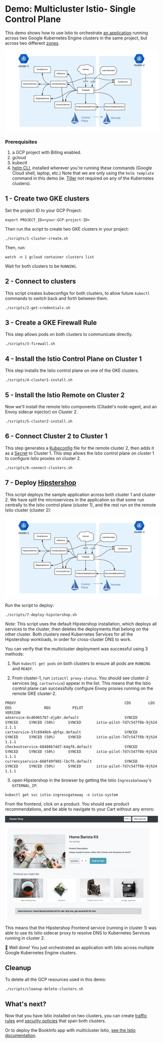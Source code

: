 # Demo: Multicluster Istio- Single Control Plane

This demo shows how to use Istio to orchestrate [an application](https://github.com/GoogleCloudPlatform/microservices-demo) running across two Google
Kubernetes Engine clusters in the same project, but across two different [zones](https://cloud.google.com/compute/docs/regions-zones/#identifying_a_region_or_zone).

![topology](screenshots/topology.png)

### Prerequisites

1. a GCP project with Billing enabled.
2. gcloud
3. kubectl
4. [helm CLI](https://github.com/helm/helm/releases), installed wherever you're running
   these commands (Google Cloud shell, laptop,
   etc.) Note that we are only using the `helm template` command in this demo (ie. [Tiller](https://helm.sh/docs/glossary/#tiller)
   not required on any of the Kubernetes clusters).

## 1 - Create two GKE clusters

Set the project ID to your GCP Project:

```
export PROJECT_ID=<your-GCP-project-ID>
```

Then run the script to create two GKE clusters in your project:

```
./scripts/1-cluster-create.sh
```

Then, run:

```
watch -n 1 gcloud container clusters list
```

Wait for both clusters to be `RUNNING`.

## 2 - Connect to clusters

This script creates kubeconfigs for both clusters, to allow future `kubectl` commands to
switch back and forth between them.

```
./scripts/2-get-credentials.sh
```

## 3 - Create a GKE Firewall Rule

This step allows pods on both clusters to communicate directly.

```
./scripts/3-firewall.sh
```


## 4 - Install the Istio Control Plane on Cluster 1

This step installs the Istio control plane on one of the GKE clusters.

```
./scripts/4-cluster1-install.sh
```


## 5 - Install the Istio Remote on Cluster 2

Now we'll install the remote Istio components (Citadel's node-agent, and an Envoy sidecar injector) on Cluster 2.

```
./scripts/5-cluster2-install.sh
```


## 6 - Connect Cluster 2 to Cluster 1

This step generates a [Kubeconfig](https://kubernetes.io/docs/tasks/access-application-cluster/configure-access-multiple-clusters/#define-clusters-users-and-contexts) file for the remote cluster 2, then adds it as a [Secret](https://kubernetes.io/docs/concepts/configuration/secret/)
to Cluster 1. This step allows the Istio control plane on cluster 1 to configure Istio proxies on cluster 2.

```
./scripts/6-connect-clusters.sh
```


## 7 - Deploy [Hipstershop](https://github.com/GoogleCloudPlatform/microservices-demo)

This script deploys the sample application across both cluster 1 and cluster 2. We have
split the microservices in the application so that some run centrally to the Istio control
plane (cluster 1), and the rest run on the remote Istio cluster (cluster 2):

![topology](screenshots/topology.png)


Run the script to deploy:

```
./scripts/7-deploy-hipstershop.sh
```

*Note*:  This script uses the default Hipstershop installation, which deploys all services to the cluster, then deletes the deployments that belong on the other cluster. Both clusters need Kubernetes Services for all the Hipstershop workloads, in order for cross-cluster DNS to work.

You can verify that the multicluster deployment was successful using 3 methods:

1) Run `kubectl get pods` on both clusters to ensure all pods are `RUNNING` and `READY`.

2) From cluster-1, run `istioctl proxy-status`. You should see cluster-2 services (eg.
   `cartservice`) appear in the list. This means that the Istio control plane can
   successfully configure Envoy proxies running on the remote GKE cluster-2.

```
PROXY                                                  CDS        LDS        EDS               RDS          PILOT                            VERSION
adservice-6cd6965787-djp8r.default                     SYNCED     SYNCED     SYNCED (50%)      SYNCED       istio-pilot-7d7c547f8b-9jh24     1.1.1
cartservice-57c6949b9-qbfqx.default                    SYNCED     SYNCED     SYNCED (50%)      SYNCED       istio-pilot-7d7c547f8b-9jh24     1.1.1
checkoutservice-6848667dd7-b4qf6.default               SYNCED     SYNCED     SYNCED (50%)      SYNCED       istio-pilot-7d7c547f8b-9jh24     1.1.1
currencyservice-668f49f985-lbcfh.default               SYNCED     SYNCED     SYNCED (50%)      SYNCED       istio-pilot-7d7c547f8b-9jh24     1.1.1
```

3) open Hipstershop in the browser by getting the Istio `IngressGateway`'s `EXTERNAL_IP`:

```
kubectl get svc istio-ingressgateway -n istio-system
```

From the frontend, click on a product. You should see product recommendations, and be able to navigate to your Cart without any errors:

![browser-screenshot](screenshots/browser-screenshot.png)

This means that the Hipstershop Frontend service (running in cluster 1) was able to use
its Istio sidecar proxy to resolve DNS to Kubernetes Services running in cluster 2.

🎉 Well done! You just orchestrated an application with Istio across multiple Google
Kubernetes Engine
clusters.

## Cleanup

To delete all the GCP resources used in this demo:

```
./scripts/cleanup-delete-clusters.sh
```

## What's next?

Now that you have Istio installed on two clusters, you can create [traffic rules](https://github.com/GoogleCloudPlatform/istio-samples/tree/master/istio-canary-gke) and [security policies](https://github.com/GoogleCloudPlatform/istio-samples/tree/master/security-intro) that
span both clusters.

Or to deploy the BookInfo app with multicluster Istio, [see the Istio documentation](https://preliminary.istio.io/docs/examples/multicluster/gke/).
